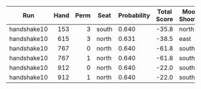 | Run | Hand | Perm | Seat | Probability | Total Score | Moon Shooter | Variant | Seat Points |
| --- | ---: | ---: | --- | --- | --- | --- | --- | ---: |
| handshake10 | 153 | 3 | south | 0.640 | -35.8 | north | inverted | 0 |
| handshake10 | 615 | 3 | north | 0.631 | -38.5 | east | inverted | 0 |
| handshake10 | 767 | 0 | north | 0.640 | -61.8 | south | inverted | 0 |
| handshake10 | 767 | 1 | north | 0.640 | -61.8 | south | inverted | 0 |
| handshake10 | 912 | 0 | north | 0.640 | -22.0 | south | inverted | 0 |
| handshake10 | 912 | 1 | north | 0.640 | -22.0 | south | inverted | 0 |
